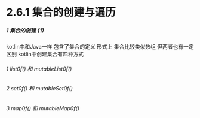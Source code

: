 # 2.6.1 集合的创建与遍历

##### 1 集合的创建 {1}

kotlin中和Java一样 包含了集合的定义 形式上 集合比较类似数组 但两者也有一定区别 kotlin中创建集合有四种方式

###### 1 list0f() 和 mutableList0f()

###### 2 set0f() 和 mutableSet0f()

###### 3 map0f() 和 mutableMap0f()
